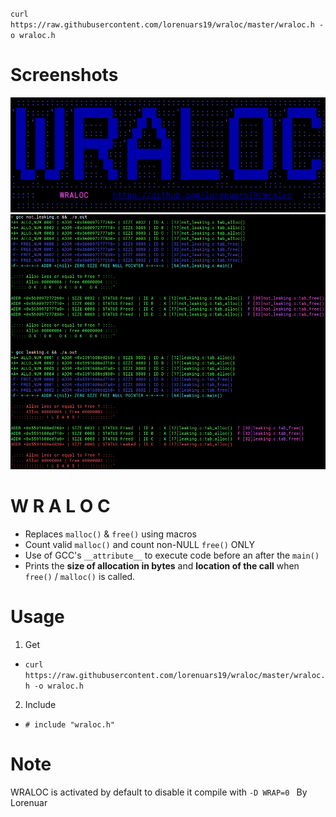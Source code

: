 `curl https://raw.githubusercontent.com/lorenuars19/wraloc/master/wraloc.h -o wraloc.h`
# Screenshots
<img src="wraloc_logo.png">
<img src="wraloc_demo.png">

# W R A L O C
- Replaces `malloc()` & `free()` using macros
- Count valid `malloc()` and count non-NULL `free()` ONLY
- Use of GCC's `__attribute__` to execute code before an after the `main()`
- Prints the **size of allocation in bytes** and **location of the call** when `free()` / `malloc()` is called.

# Usage
1. Get
  - `curl https://raw.githubusercontent.com/lorenuars19/wraloc/master/wraloc.h -o wraloc.h`
2. Include
  - ` # include "wraloc.h" `
# Note
WRALOC is activated by default to disable it compile with `-D WRAP=0 `
By Lorenuar
